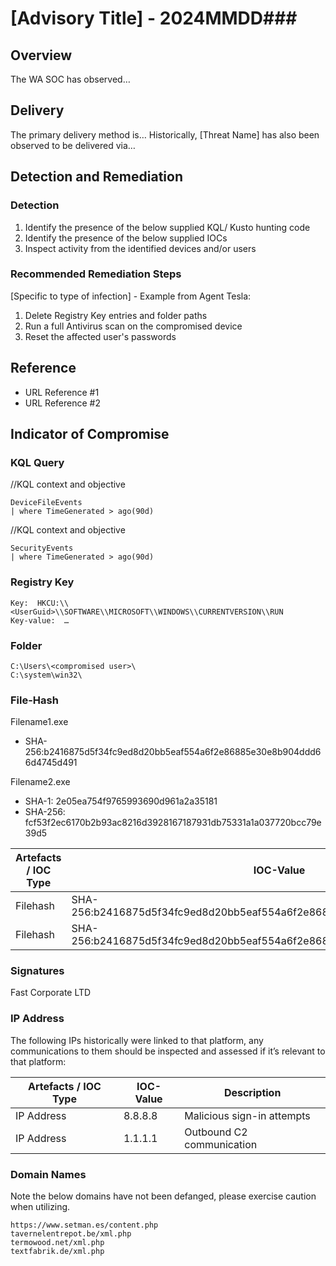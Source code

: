 # \[Advisory Title\] - 2024MMDD##\#

## Overview

The WA SOC has observed…

## Delivery

The primary delivery method is…
Historically, \[Threat Name\] has also been observed to be delivered via…

## Detection and Remediation

### Detection

1. Identify the presence of the below supplied KQL/ Kusto hunting code
1. Identify the presence of the below supplied IOCs
1. Inspect activity from the identified devices and/or users

### Recommended Remediation Steps

\[Specific to type of infection\] - Example from Agent Tesla:

1. Delete Registry Key entries and folder paths
1. Run a full Antivirus scan on the compromised device
1. Reset the affected user's passwords

## Reference

- URL Reference #1
- URL Reference #2

## Indicator of Compromise

### KQL Query

//KQL context and objective

```kusto
DeviceFileEvents  
| where TimeGenerated > ago(90d)
```

//KQL context and objective

```kusto
SecurityEvents  
| where TimeGenerated > ago(90d)
```

### Registry Key

```text
Key:  HKCU:\\<UserGuid>\\SOFTWARE\\MICROSOFT\\WINDOWS\\CURRENTVERSION\\RUN
Key-value:  …
```

### Folder

```text
C:\Users\<compromised user>\
C:\system\win32\
```

### File-Hash

Filename1.exe

- SHA-256:b2416875d5f34fc9ed8d20bb5eaf554a6f2e86885e30e8b904ddd66d4745d491

Filename2.exe

- SHA-1: 2e05ea754f9765993690d961a2a35181
- SHA-256: fcf53f2ec6170b2b93ac8216d3928167187931db75331a1a037720bcc79e39d5

| Artefacts / IOC Type | IOC-Value                                                                | Description        |
| -------------------- | ------------------------------------------------------------------------ | ------------------ |
| Filehash             | SHA-256:b2416875d5f34fc9ed8d20bb5eaf554a6f2e86885e30e8b904ddd66d4745d491 | Downloaded file    |
| Filehash             | SHA-256:b2416875d5f34fc9ed8d20bb5eaf554a6f2e86885e30e8b904ddd66d4745d491 | Malicious .js file |

### Signatures

Fast Corporate LTD

### IP Address

The following IPs historically were linked to that platform, any communications to them should be inspected and assessed if it’s relevant to that platform:

| Artefacts / IOC Type | IOC-Value | Description                |
| -------------------- | --------- | -------------------------- |
| IP Address           | 8.8.8.8   | Malicious sign-in attempts |
| IP Address           | 1.1.1.1   | Outbound C2 communication  |

### Domain Names

Note the below domains have not been defanged, please exercise caution when utilizing.

```text
https://www.setman.es/content.php
tavernelentrepot.be/xml.php
termowood.net/xml.php
textfabrik.de/xml.php
```
